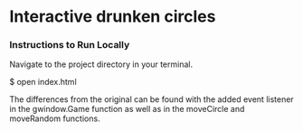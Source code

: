 <h1>Interactive drunken circles</h1>

<h3>Instructions to Run Locally</h3>

Navigate to the project directory in your terminal.
<br>

$ open index.html

<p>The differences from the original can be found with the added event listener in the gwindow.Game function as well as in the moveCircle and moveRandom functions.</p>
